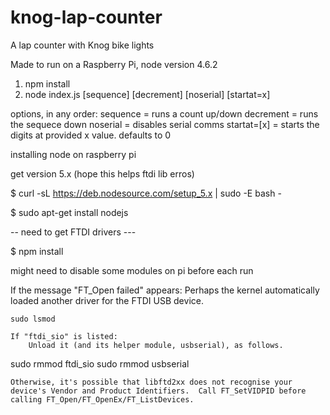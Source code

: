 # knog-lap-counter
A lap counter with Knog bike lights

Made to run on a Raspberry Pi, node version 4.6.2

1) npm install
2) node index.js [sequence] [decrement] [noserial] [startat=x]

options, in any order:
sequence = runs a count up/down
decrement = runs the sequece down
noserial = disables serial comms
startat=[x] = starts the digits at provided x value. defaults to 0



installing node on raspberry pi

get version 5.x (hope this helps ftdi lib erros)

$ curl -sL https://deb.nodesource.com/setup_5.x | sudo -E bash -

$ sudo apt-get install nodejs

-- need to get FTDI drivers ---

$ npm install


might need to disable some modules on pi before each run

If the message "FT_Open failed" appears:
    Perhaps the kernel automatically loaded another driver for the 
    FTDI USB device.

    sudo lsmod

    If "ftdi_sio" is listed:
        Unload it (and its helper module, usbserial), as follows.

sudo rmmod ftdi_sio
sudo rmmod usbserial

    Otherwise, it's possible that libftd2xx does not recognise your 
    device's Vendor and Product Identifiers.  Call FT_SetVIDPID before
    calling FT_Open/FT_OpenEx/FT_ListDevices.


